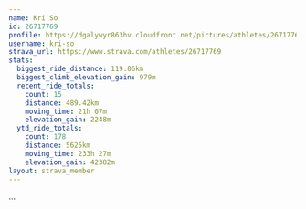 ```yaml
---
name: Kri So
id: 26717769
profile: https://dgalywyr863hv.cloudfront.net/pictures/athletes/26717769/7761026/13/large.jpg
username: kri-so
strava_url: https://www.strava.com/athletes/26717769
stats:
  biggest_ride_distance: 119.06km
  biggest_climb_elevation_gain: 979m
  recent_ride_totals:
    count: 15
    distance: 489.42km
    moving_time: 21h 07m
    elevation_gain: 2248m
  ytd_ride_totals:
    count: 178
    distance: 5625km
    moving_time: 233h 27m
    elevation_gain: 42382m
layout: strava_member
--- 
```

...
